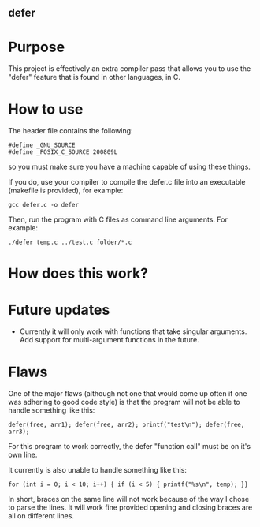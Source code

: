 ## defer

# Purpose
This project is effectively an extra compiler pass that allows you to use the "defer"
feature that is found in other languages, in C. 

# How to use
The header file contains the following:
```
#define _GNU_SOURCE
#define _POSIX_C_SOURCE 200809L
```
so you must make sure you have a machine capable of using these things. 

If you do, use your compiler to compile the defer.c file into an executable (makefile is provided), for example:
```
gcc defer.c -o defer
```

Then, run the program with C files as command line arguments. For example:
```
./defer temp.c ../test.c folder/*.c
```
# How does this work?

# Future updates

<ul>
    <li>Currently it will only work with functions that take singular arguments. Add support for multi-argument functions in the future. </li>
</ul>

# Flaws

One of the major flaws (although not one that would come up often if one was adhering to good
code style) is that the program will not be able to handle something like this:
```
defer(free, arr1); defer(free, arr2); printf("test\n"); defer(free, arr3); 
```
For this program to work correctly, the defer "function call" must be on it's own line. 


It currently is also unable to handle something like this:
```
for (int i = 0; i < 10; i++) { if (i < 5) { printf("%s\n", temp); }}
```
In short, braces on the same line will not work because of the way I chose to parse the lines. 
It will work fine provided opening and closing braces are all on different lines.
